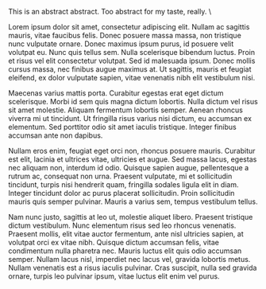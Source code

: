 This is an abstract abstract. Too abstract for my taste, really. \\

Lorem ipsum dolor sit amet, consectetur adipiscing elit. Nullam ac sagittis mauris, vitae faucibus felis. Donec posuere massa massa, non tristique nunc vulputate ornare. Donec maximus ipsum purus, id posuere velit volutpat eu. Nunc quis tellus sem. Nulla scelerisque bibendum luctus. Proin et risus vel elit consectetur volutpat. Sed id malesuada ipsum. Donec mollis cursus massa, nec finibus augue maximus at. Ut sagittis, mauris et feugiat eleifend, ex dolor vulputate sapien, vitae venenatis nibh elit vestibulum nisi.

Maecenas varius mattis porta. Curabitur egestas erat eget dictum scelerisque. Morbi id sem quis magna dictum lobortis. Nulla dictum vel risus sit amet molestie. Aliquam fermentum lobortis semper. Aenean rhoncus viverra mi ut tincidunt. Ut fringilla risus varius nisi dictum, eu accumsan ex elementum. Sed porttitor odio sit amet iaculis tristique. Integer finibus accumsan ante non dapibus.

Nullam eros enim, feugiat eget orci non, rhoncus posuere mauris. Curabitur est elit, lacinia et ultrices vitae, ultricies et augue. Sed massa lacus, egestas nec aliquam non, interdum id odio. Quisque sapien augue, pellentesque a rutrum ac, consequat non urna. Praesent vulputate, mi et sollicitudin tincidunt, turpis nisi hendrerit quam, fringilla sodales ligula elit in diam. Integer tincidunt dolor ac purus placerat sollicitudin. Proin sollicitudin mauris quis semper pulvinar. Mauris a varius sem, tempus vestibulum tellus.

Nam nunc justo, sagittis at leo ut, molestie aliquet libero. Praesent tristique dictum vestibulum. Nunc elementum risus sed leo rhoncus venenatis. Praesent mollis, elit vitae auctor fermentum, ante nisl ultricies sapien, at volutpat orci ex vitae nibh. Quisque dictum accumsan felis, vitae condimentum nulla pharetra nec. Mauris luctus elit quis odio accumsan semper. Nullam lacus nisl, imperdiet nec lacus vel, gravida lobortis metus. Nullam venenatis est a risus iaculis pulvinar. Cras suscipit, nulla sed gravida ornare, turpis leo pulvinar ipsum, vitae luctus elit enim vel purus.

